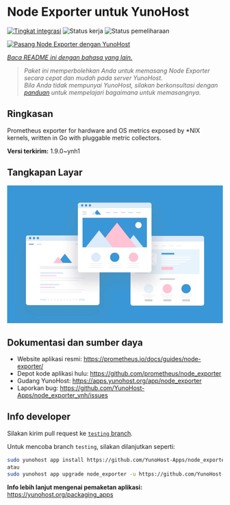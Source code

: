 <!--
N.B.: README ini dibuat secara otomatis oleh <https://github.com/YunoHost/apps/tree/master/tools/readme_generator>
Ini TIDAK boleh diedit dengan tangan.
-->

# Node Exporter untuk YunoHost

[![Tingkat integrasi](https://apps.yunohost.org/badge/integration/node_exporter)](https://ci-apps.yunohost.org/ci/apps/node_exporter/)
![Status kerja](https://apps.yunohost.org/badge/state/node_exporter)
![Status pemeliharaan](https://apps.yunohost.org/badge/maintained/node_exporter)

[![Pasang Node Exporter dengan YunoHost](https://install-app.yunohost.org/install-with-yunohost.svg)](https://install-app.yunohost.org/?app=node_exporter)

*[Baca README ini dengan bahasa yang lain.](./ALL_README.md)*

> *Paket ini memperbolehkan Anda untuk memasang Node Exporter secara cepat dan mudah pada server YunoHost.*  
> *Bila Anda tidak mempunyai YunoHost, silakan berkonsultasi dengan [panduan](https://yunohost.org/install) untuk mempelajari bagaimana untuk memasangnya.*

## Ringkasan

Prometheus exporter for hardware and OS metrics exposed by *NIX kernels, written in Go with pluggable metric collectors.


**Versi terkirim:** 1.9.0~ynh1

## Tangkapan Layar

![Tangkapan Layar pada Node Exporter](./doc/screenshots/example.jpg)

## Dokumentasi dan sumber daya

- Website aplikasi resmi: <https://prometheus.io/docs/guides/node-exporter/>
- Depot kode aplikasi hulu: <https://github.com/prometheus/node_exporter>
- Gudang YunoHost: <https://apps.yunohost.org/app/node_exporter>
- Laporkan bug: <https://github.com/YunoHost-Apps/node_exporter_ynh/issues>

## Info developer

Silakan kirim pull request ke [`testing` branch](https://github.com/YunoHost-Apps/node_exporter_ynh/tree/testing).

Untuk mencoba branch `testing`, silakan dilanjutkan seperti:

```bash
sudo yunohost app install https://github.com/YunoHost-Apps/node_exporter_ynh/tree/testing --debug
atau
sudo yunohost app upgrade node_exporter -u https://github.com/YunoHost-Apps/node_exporter_ynh/tree/testing --debug
```

**Info lebih lanjut mengenai pemaketan aplikasi:** <https://yunohost.org/packaging_apps>
